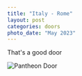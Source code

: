 ```yaml
---
title: "Italy - Rome"
layout: post
categories: doors
photo_date: "May 2023"
---
```


That's a good door

![Pantheon Door](/doors/images/Italy_Rome_Pantheon.JPG)
